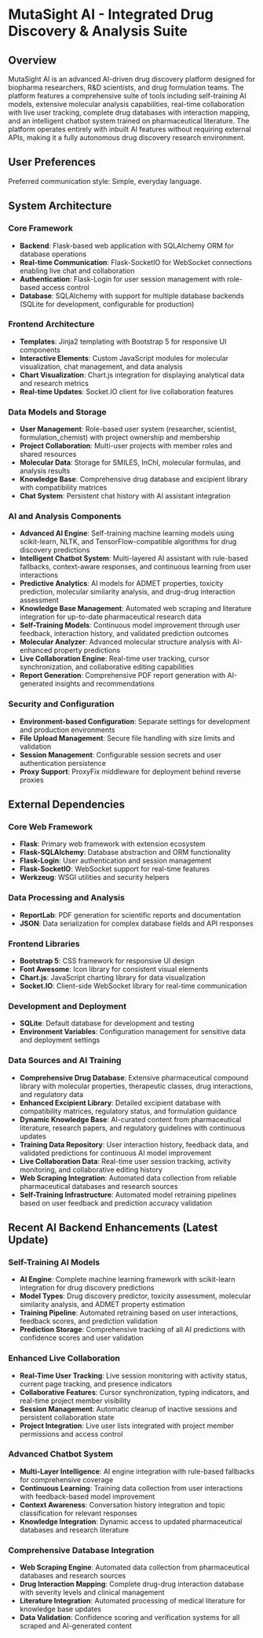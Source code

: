 # MutaSight AI - Integrated Drug Discovery & Analysis Suite

## Overview

MutaSight AI is an advanced AI-driven drug discovery platform designed for biopharma researchers, R&D scientists, and drug formulation teams. The platform features a comprehensive suite of tools including self-training AI models, extensive molecular analysis capabilities, real-time collaboration with live user tracking, complete drug databases with interaction mapping, and an intelligent chatbot system trained on pharmaceutical literature. The platform operates entirely with inbuilt AI features without requiring external APIs, making it a fully autonomous drug discovery research environment.

## User Preferences

Preferred communication style: Simple, everyday language.

## System Architecture

### Core Framework
- **Backend**: Flask-based web application with SQLAlchemy ORM for database operations
- **Real-time Communication**: Flask-SocketIO for WebSocket connections enabling live chat and collaboration
- **Authentication**: Flask-Login for user session management with role-based access control
- **Database**: SQLAlchemy with support for multiple database backends (SQLite for development, configurable for production)

### Frontend Architecture
- **Templates**: Jinja2 templating with Bootstrap 5 for responsive UI components
- **Interactive Elements**: Custom JavaScript modules for molecular visualization, chat management, and data analysis
- **Chart Visualization**: Chart.js integration for displaying analytical data and research metrics
- **Real-time Updates**: Socket.IO client for live collaboration features

### Data Models and Storage
- **User Management**: Role-based user system (researcher, scientist, formulation_chemist) with project ownership and membership
- **Project Collaboration**: Multi-user projects with member roles and shared resources
- **Molecular Data**: Storage for SMILES, InChI, molecular formulas, and analysis results
- **Knowledge Base**: Comprehensive drug database and excipient library with compatibility matrices
- **Chat System**: Persistent chat history with AI assistant integration

### AI and Analysis Components
- **Advanced AI Engine**: Self-training machine learning models using scikit-learn, NLTK, and TensorFlow-compatible algorithms for drug discovery predictions
- **Intelligent Chatbot System**: Multi-layered AI assistant with rule-based fallbacks, context-aware responses, and continuous learning from user interactions
- **Predictive Analytics**: AI models for ADMET properties, toxicity prediction, molecular similarity analysis, and drug-drug interaction assessment
- **Knowledge Base Management**: Automated web scraping and literature integration for up-to-date pharmaceutical research data
- **Self-Training Models**: Continuous model improvement through user feedback, interaction history, and validated prediction outcomes
- **Molecular Analyzer**: Advanced molecular structure analysis with AI-enhanced property predictions
- **Live Collaboration Engine**: Real-time user tracking, cursor synchronization, and collaborative editing capabilities
- **Report Generation**: Comprehensive PDF report generation with AI-generated insights and recommendations

### Security and Configuration
- **Environment-based Configuration**: Separate settings for development and production environments
- **File Upload Management**: Secure file handling with size limits and validation
- **Session Management**: Configurable session secrets and user authentication persistence
- **Proxy Support**: ProxyFix middleware for deployment behind reverse proxies

## External Dependencies

### Core Web Framework
- **Flask**: Primary web framework with extension ecosystem
- **Flask-SQLAlchemy**: Database abstraction and ORM functionality
- **Flask-Login**: User authentication and session management
- **Flask-SocketIO**: WebSocket support for real-time features
- **Werkzeug**: WSGI utilities and security helpers

### Data Processing and Analysis
- **ReportLab**: PDF generation for scientific reports and documentation
- **JSON**: Data serialization for complex database fields and API responses

### Frontend Libraries
- **Bootstrap 5**: CSS framework for responsive UI design
- **Font Awesome**: Icon library for consistent visual elements
- **Chart.js**: JavaScript charting library for data visualization
- **Socket.IO**: Client-side WebSocket library for real-time communication

### Development and Deployment
- **SQLite**: Default database for development and testing
- **Environment Variables**: Configuration management for sensitive data and deployment settings

### Data Sources and AI Training
- **Comprehensive Drug Database**: Extensive pharmaceutical compound library with molecular properties, therapeutic classes, drug interactions, and regulatory data
- **Enhanced Excipient Library**: Detailed excipient database with compatibility matrices, regulatory status, and formulation guidance
- **Dynamic Knowledge Base**: AI-curated content from pharmaceutical literature, research papers, and regulatory guidelines with continuous updates
- **Training Data Repository**: User interaction history, feedback data, and validated predictions for continuous AI model improvement
- **Live Collaboration Data**: Real-time user session tracking, activity monitoring, and collaborative editing history
- **Web Scraping Integration**: Automated data collection from reliable pharmaceutical databases and research sources
- **Self-Training Infrastructure**: Automated model retraining pipelines based on user feedback and prediction accuracy validation

## Recent AI Backend Enhancements (Latest Update)

### Self-Training AI Models
- **AI Engine**: Complete machine learning framework with scikit-learn integration for drug discovery predictions
- **Model Types**: Drug discovery predictor, toxicity assessment, molecular similarity analysis, and ADMET property estimation
- **Training Pipeline**: Automated retraining based on user interactions, feedback scores, and prediction validation
- **Prediction Storage**: Comprehensive tracking of all AI predictions with confidence scores and user validation

### Enhanced Live Collaboration
- **Real-Time User Tracking**: Live session monitoring with activity status, current page tracking, and presence indicators
- **Collaborative Features**: Cursor synchronization, typing indicators, and real-time project member visibility
- **Session Management**: Automatic cleanup of inactive sessions and persistent collaboration state
- **Project Integration**: Live user lists integrated with project member permissions and access control

### Advanced Chatbot System
- **Multi-Layer Intelligence**: AI engine integration with rule-based fallbacks for comprehensive coverage
- **Continuous Learning**: Training data collection from user interactions with feedback-based model improvement
- **Context Awareness**: Conversation history integration and topic classification for relevant responses
- **Knowledge Integration**: Dynamic access to updated pharmaceutical databases and research literature

### Comprehensive Database Integration
- **Web Scraping Engine**: Automated data collection from pharmaceutical databases and research sources
- **Drug Interaction Mapping**: Complete drug-drug interaction database with severity levels and clinical management
- **Literature Integration**: Automated processing of medical literature for knowledge base updates
- **Data Validation**: Confidence scoring and verification systems for all scraped and AI-generated content